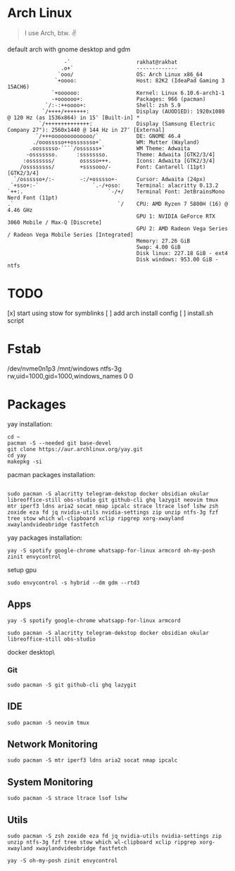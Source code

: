 # Arch Linux

> I use Arch, btw. ✌️

default arch with gnome desktop and gdm

```
                  -`                     rakhat@rakhat
                 .o+`                    -------------
                `ooo/                    OS: Arch Linux x86_64
               `+oooo:                   Host: 82K2 (IdeaPad Gaming 3 15ACH6)
              `+oooooo:                  Kernel: Linux 6.10.6-arch1-1
              -+oooooo+:                 Packages: 966 (pacman)
            `/:-:++oooo+:                Shell: zsh 5.9
           `/++++/+++++++:               Display (AUOD1ED): 1920x1080 @ 120 Hz (as 1536x864) in 15″ [Built-in] *
          `/++++++++++++++:              Display (Samsung Electric Company 27"): 2560x1440 @ 144 Hz in 27″ [External]
         `/+++ooooooooooooo/`            DE: GNOME 46.4
        ./ooosssso++osssssso+`           WM: Mutter (Wayland)
       .oossssso-````/ossssss+`          WM Theme: Adwaita
      -osssssso.      :ssssssso.         Theme: Adwaita [GTK2/3/4]
     :osssssss/        osssso+++.        Icons: Adwaita [GTK2/3/4]
    /ossssssss/        +ssssooo/-        Font: Cantarell (11pt) [GTK2/3/4]
  `/ossssso+/:-        -:/+osssso+-      Cursor: Adwaita (24px)
 `+sso+:-`                 `.-/+oso:     Terminal: alacritty 0.13.2
`++:.                           `-/+/    Terminal Font: JetBrainsMono Nerd Font (11pt)
.`                                 `/    CPU: AMD Ryzen 7 5800H (16) @ 4.46 GHz
                                         GPU 1: NVIDIA GeForce RTX 3060 Mobile / Max-Q [Discrete]
                                         GPU 2: AMD Radeon Vega Series / Radeon Vega Mobile Series [Integrated]
                                         Memory: 27.26 GiB
                                         Swap: 4.00 GiB
                                         Disk linux: 227.18 GiB - ext4
                                         Disk windows: 953.00 GiB - ntfs
```

# TODO

[x] start using stow for symblinks
[ ] add arch install config
[ ] install.sh script 

# Fstab

/dev/nvme0n1p3     	/mnt/windows	ntfs-3g     	rw,uid=1000,gid=1000,windows_names	0 0

# Packages


yay installation:
```
cd ~
pacman -S --needed git base-devel
git clone https://aur.archlinux.org/yay.git
cd yay
makepkg -si
```

pacman packages installation:
```

sudo pacman -S alacritty telegram-dekstop docker obsidian okular libreoffice-still obs-studio git github-cli ghq lazygit neovim tmux mtr iperf3 ldns aria2 socat nmap ipcalc strace ltrace lsof lshw zsh zoxide eza fd jq nvidia-utils nvidia-settings zip unzip ntfs-3g fzf tree stow which wl-clipboard xclip ripgrep xorg-xwayland xwaylandvideobridge fastfetch
```

yay packages installation:
```
yay -S spotify google-chrome whatsapp-for-linux armcord oh-my-posh zinit envycontrol
```

setup gpu
```
sudo envycontrol -s hybrid --dm gdm --rtd3
```

## Apps

```
yay -S spotify google-chrome whatsapp-for-linux armcord
```
```
sudo pacman -S alacritty telegram-dekstop docker obsidian okular libreoffice-still obs-studio
```
docker desktop\

### Git
```
sudo pacman -S git github-cli ghq lazygit
```

## IDE

```
sudo pacman -S neovim tmux
```

## Network Monitoring

```
sudo pacman -S mtr iperf3 ldns aria2 socat nmap ipcalc 
```

## System Monitoring

```
sudo pacman -S strace ltrace lsof lshw
```

## Utils

```
sudo pacman -S zsh zoxide eza fd jq nvidia-utils nvidia-settings zip unzip ntfs-3g fzf tree stow which wl-clipboard xclip ripgrep xorg-xwayland xwaylandvideobridge fastfetch

yay -S oh-my-posh zinit envycontrol
```

